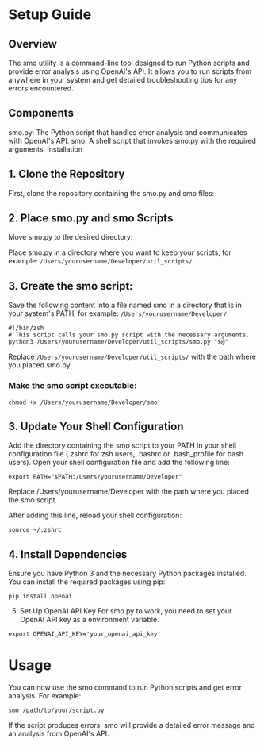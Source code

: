 # Setup Guide
## Overview
The smo utility is a command-line tool designed to run Python scripts and provide error analysis using OpenAI's API. It allows you to run scripts from anywhere in your system and get detailed troubleshooting tips for any errors encountered.

## Components
smo.py: The Python script that handles error analysis and communicates with OpenAI's API.
smo: A shell script that invokes smo.py with the required arguments.
Installation

## 1. Clone the Repository
First, clone the repository containing the smo.py and smo files:

## 2. Place smo.py and smo Scripts
Move smo.py to the desired directory:

Place smo.py in a directory where you want to keep your scripts, for example: ```/Users/yourusername/Developer/util_scripts/```

## 3. Create the smo script:

Save the following content into a file named smo in a directory that is in your system's PATH, for example: ```/Users/yourusername/Developer/```

```
#!/bin/zsh
# This script calls your smo.py script with the necessary arguments.
python3 /Users/yourusername/Developer/util_scripts/smo.py "$@"
```
Replace ```/Users/yourusername/Developer/util_scripts/``` with the path where you placed smo.py.

### Make the smo script executable:

```
chmod +x /Users/yourusername/Developer/smo
```

## 3. Update Your Shell Configuration
Add the directory containing the smo script to your PATH in your shell configuration file (.zshrc for zsh users, .bashrc or .bash_profile for bash users). Open your shell configuration file and add the following line:

```
export PATH="$PATH:/Users/yourusername/Developer"
```
Replace /Users/yourusername/Developer with the path where you placed the smo script.

After adding this line, reload your shell configuration:

```
source ~/.zshrc
```

## 4. Install Dependencies
Ensure you have Python 3 and the necessary Python packages installed. You can install the required packages using pip:

```
pip install openai
```

5. Set Up OpenAI API Key
For smo.py to work, you need to set your OpenAI API key as a environment variable.

```export OPENAI_API_KEY='your_openai_api_key'```

# Usage
You can now use the smo command to run Python scripts and get error analysis. For example:

```
smo /path/to/your/script.py
```
If the script produces errors, smo will provide a detailed error message and an analysis from OpenAI's API.

